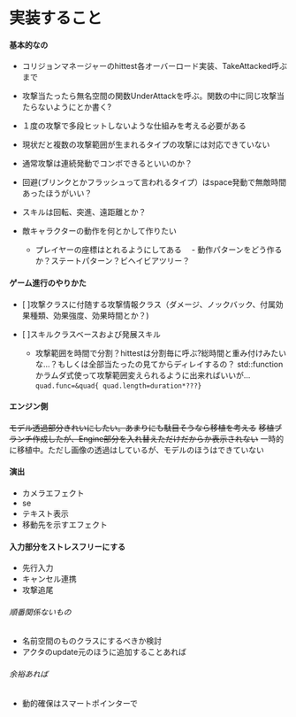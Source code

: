 ﻿# 実装すること

#### 基本的なの
- コリジョンマネージャーのhittest各オーバーロード実装、TakeAttacked呼ぶまで
- 攻撃当たったら無名空間の関数UnderAttackを呼ぶ。関数の中に同じ攻撃当たらないようにとか書く?
- １度の攻撃で多段ヒットしないような仕組みを考える必要がある
- 現状だと複数の攻撃範囲が生まれるタイプの攻撃には対応できていない
- 通常攻撃は連続発動でコンボできるといいのか？
- 回避(ブリンクとかフラッシュって言われるタイプ）はspace発動で無敵時間あったほうがいい？
- スキルは回転、突進、遠距離とか？

- 敵キャラクターの動作を何とかして作りたい
  - プレイヤーの座標はとれるようにしてある
　- 動作パターンをどう作るか？ステートパターン？ビヘイビアツリー？

#### ゲーム進行のやりかた

- [ ]攻撃クラスに付随する攻撃情報クラス（ダメージ、ノックバック、付属効果種類、効果強度、効果時間とか？)

- [ ]スキルクラスベースおよび発展スキル
  - 攻撃範囲を時間で分割？hittestは分割毎に呼ぶ?総時間と重み付けみたいな…？もしくは全部当たったの見てからディレイするの？
std::functionかラムダ式使って攻撃範囲変えられるように出来ればいいが...
`quad.func=&quad{ quad.length=duration*???}`

#### エンジン側
~~モデル透過部分きれいにしたい。あまりにも駄目そうなら移植を考える~~
~~移植ブランチ作成したが、Engine部分を入れ替えただけだからか表示されない~~
一時的に移植中。ただし画像の透過はしているが、モデルのほうはできていない

#### 演出
- カメラエフェクト
- se
- テキスト表示
- 移動先を示すエフェクト

#### 入力部分をストレスフリーにする
- 先行入力
- キャンセル連携
- 攻撃追尾

###### 順番関係ないもの
- 名前空間のものクラスにするべきか検討
- アクタのupdate元のほうに追加することあれば

###### 余裕あれば
- 動的確保はスマートポインターで
